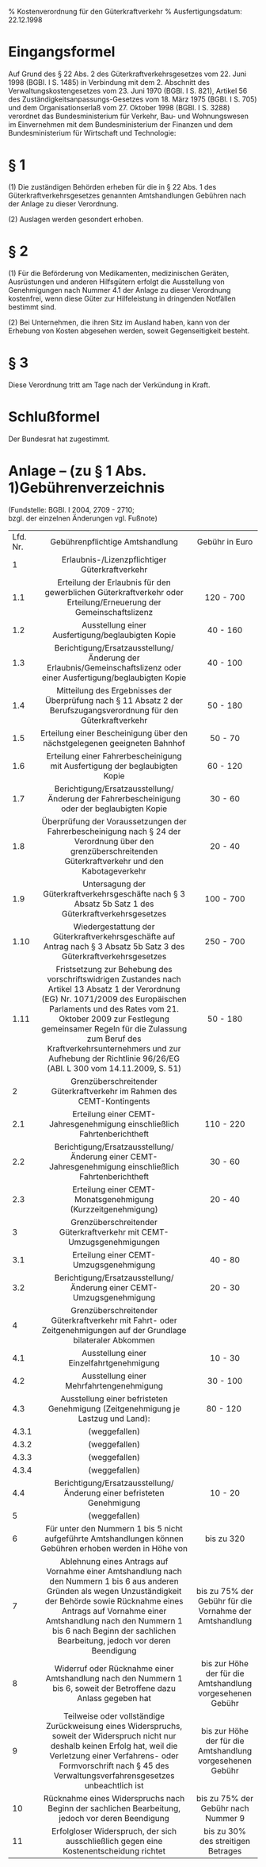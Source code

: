 % Kostenverordnung für den Güterkraftverkehr
% Ausfertigungsdatum: 22.12.1998
 
# Eingangsformel

Auf Grund des § 22 Abs. 2 des Güterkraftverkehrsgesetzes vom 22. Juni 1998 (BGBl. I S. 1485) in Verbindung mit dem 2. Abschnitt des Verwaltungskostengesetzes vom 23. Juni 1970 (BGBl. I S. 821), Artikel 56 des Zuständigkeitsanpassungs-Gesetzes vom 18. März 1975 (BGBl. I S. 705) und dem Organisationserlaß vom 27. Oktober 1998 (BGBl. I S. 3288) verordnet das Bundesministerium für Verkehr, Bau- und Wohnungswesen im Einvernehmen mit dem Bundesministerium der Finanzen und dem Bundesministerium für Wirtschaft und Technologie:

# § 1

(1) Die zuständigen Behörden erheben für die in § 22 Abs. 1 des Güterkraftverkehrsgesetzes genannten Amtshandlungen Gebühren nach der Anlage zu dieser Verordnung.

(2) Auslagen werden gesondert erhoben.

# § 2

(1) Für die Beförderung von Medikamenten, medizinischen Geräten, Ausrüstungen und anderen Hilfsgütern erfolgt die Ausstellung von Genehmigungen nach Nummer 4.1 der Anlage zu dieser Verordnung kostenfrei, wenn diese Güter zur Hilfeleistung in dringenden Notfällen bestimmt sind.

(2) Bei Unternehmen, die ihren Sitz im Ausland haben, kann von der Erhebung von Kosten abgesehen werden, soweit Gegenseitigkeit besteht.

# § 3

Diese Verordnung tritt am Tage nach der Verkündung in Kraft.

# Schlußformel

Der Bundesrat hat zugestimmt.

# Anlage – (zu § 1 Abs. 1)Gebührenverzeichnis

(Fundstelle: BGBl. I 2004, 2709 - 2710;  
bzgl. der einzelnen Änderungen vgl. Fußnote)

  
  

|          |                                                                                                                                                                                                                                                                                                                                                                |                                                           |
|:---------|:--------------------------------------------------------------------------------------------------------------------------------------------------------------------------------------------------------------------------------------------------------------------------------------------------------------------------------------------------------------:|:---------------------------------------------------------:|
| Lfd. Nr. |                                                                                                                                                                Gebührenpflichtige Amtshandlung                                                                                                                                                                 |                      Gebühr in Euro                       |
| 1        |                                                                                                                                                         Erlaubnis-/Lizenzpflichtiger Güterkraftverkehr                                                                                                                                                         |                                                           |
| 1.1      |                                                                                                                        Erteilung der Erlaubnis für den gewerblichen Güterkraftverkehr oder Erteilung/Erneuerung der Gemeinschaftslizenz                                                                                                                        |                         120 - 700                         |
| 1.2      |                                                                                                                                                       Ausstellung einer Ausfertigung/beglaubigten Kopie                                                                                                                                                        |                         40 - 160                          |
| 1.3      |                                                                                                                      Berichtigung/Ersatzausstellung/Änderung der Erlaubnis/Gemeinschaftslizenz oder einer Ausfertigung/beglaubigten Kopie                                                                                                                      |                         40 - 100                          |
| 1.4      |                                                                                                                      Mitteilung des Ergebnisses der Überprüfung nach § 11 Absatz 2 der Berufszugangsverordnung für den Güterkraftverkehr                                                                                                                       |                         50 - 180                          |
| 1.5      |                                                                                                                                           Erteilung einer Bescheinigung über den nächstgelegenen geeigneten Bahnhof                                                                                                                                            |                          50 - 70                          |
| 1.6      |                                                                                                                                          Erteilung einer Fahrerbescheinigung mit Ausfertigung der beglaubigten Kopie                                                                                                                                           |                         60 - 120                          |
| 1.7      |                                                                                                                                  Berichtigung/Ersatzausstellung/Änderung der Fahrerbescheinigung oder der beglaubigten Kopie                                                                                                                                   |                          30 - 60                          |
| 1.8      |                                                                                                   Überprüfung der Voraussetzungen der Fahrerbescheinigung nach § 24 der Verordnung über den grenzüberschreitenden Güterkraftverkehr und den Kabotageverkehr                                                                                                    |                          20 - 40                          |
| 1.9      |                                                                                                                              Untersagung der Güterkraftverkehrsgeschäfte nach § 3 Absatz 5b Satz 1 des Güterkraftverkehrsgesetzes                                                                                                                              |                         100 - 700                         |
| 1.10     |                                                                                                                      Wiedergestattung der Güterkraftverkehrsgeschäfte auf Antrag nach § 3 Absatz 5b Satz 3 des Güterkraftverkehrsgesetzes                                                                                                                      |                         250 - 700                         |
| 1.11     | Fristsetzung zur Behebung des vorschriftswidrigen Zustandes nach Artikel 13 Absatz 1 der Verordnung (EG) Nr. 1071/2009 des Europäischen Parlaments und des Rates vom 21. Oktober 2009 zur Festlegung gemeinsamer Regeln für die Zulassung zum Beruf des Kraftverkehrsunternehmers und zur Aufhebung der Richtlinie 96/26/EG (ABl. L 300 vom 14.11.2009, S. 51) |                         50 - 180                          |
| 2        |                                                                                                                                             Grenzüberschreitender Güterkraftverkehr im Rahmen des CEMT-Kontingents                                                                                                                                             |                                                           |
| 2.1      |                                                                                                                                            Erteilung einer CEMT-Jahresgenehmigung einschließlich Fahrtenberichtheft                                                                                                                                            |                         110 - 220                         |
| 2.2      |                                                                                                                             Berichtigung/Ersatzausstellung/Änderung einer CEMT-Jahresgenehmigung einschließlich Fahrtenberichtheft                                                                                                                             |                          30 - 60                          |
| 2.3      |                                                                                                                                                  Erteilung einer CEMT-Monatsgenehmigung (Kurzzeitgenehmigung)                                                                                                                                                  |                          20 - 40                          |
| 3        |                                                                                                                                              Grenzüberschreitender Güterkraftverkehr mit CEMT-Umzugsgenehmigungen                                                                                                                                              |                                                           |
| 3.1      |                                                                                                                                                             Erteilung einer CEMT-Umzugsgenehmigung                                                                                                                                                             |                          40 - 80                          |
| 3.2      |                                                                                                                                              Berichtigung/Ersatzausstellung/Änderung einer CEMT-Umzugsgenehmigung                                                                                                                                              |                          20 - 30                          |
| 4        |                                                                                                                        Grenzüberschreitender Güterkraftverkehr mit Fahrt- oder Zeitgenehmigungen auf der Grundlage bilateraler Abkommen                                                                                                                        |                                                           |
| 4.1      |                                                                                                                                                            Ausstellung einer Einzelfahrtgenehmigung                                                                                                                                                            |                          10 - 30                          |
| 4.2      |                                                                                                                                                            Ausstellung einer Mehrfahrtengenehmigung                                                                                                                                                            |                         30 - 100                          |
| 4.3      |                                                                                                                                        Ausstellung einer befristeten Genehmigung (Zeitgenehmigung je Lastzug und Land):                                                                                                                                        |                         80 - 120                          |
| 4.3.1    |                                                                                                                                                                         (weggefallen)                                                                                                                                                                          |                                                           |
| 4.3.2    |                                                                                                                                                                         (weggefallen)                                                                                                                                                                          |                                                           |
| 4.3.3    |                                                                                                                                                                         (weggefallen)                                                                                                                                                                          |                                                           |
| 4.3.4    |                                                                                                                                                                         (weggefallen)                                                                                                                                                                          |                                                           |
| 4.4      |                                                                                                                                             Berichtigung/Ersatzausstellung/Änderung einer befristeten Genehmigung                                                                                                                                              |                          10 - 20                          |
| 5        |                                                                                                                                                                         (weggefallen)                                                                                                                                                                          |                                                           |
| 6        |                                                                                                                           Für unter den Nummern 1 bis 5 nicht aufgeführte Amtshandlungen können Gebühren erhoben werden in Höhe von                                                                                                                            |                        bis zu 320                         |
| 7        |                             Ablehnung eines Antrags auf Vornahme einer Amtshandlung nach den Nummern 1 bis 6 aus anderen Gründen als wegen Unzuständigkeit der Behörde sowie Rücknahme eines Antrags auf Vornahme einer Amtshandlung nach den Nummern 1 bis 6 nach Beginn der sachlichen Bearbeitung, jedoch vor deren Beendigung                              |  bis zu 75% der Gebühr für die Vornahme der Amtshandlung  |
| 8        |                                                                                                                       Widerruf oder Rücknahme einer Amtshandlung nach den Nummern 1 bis 6, soweit der Betroffene dazu Anlass gegeben hat                                                                                                                       | bis zur Höhe der für die Amtshandlung vorgesehenen Gebühr |
| 9        |                                                        Teilweise oder vollständige Zurückweisung eines Widerspruchs, soweit der Widerspruch nicht nur deshalb keinen Erfolg hat, weil die Verletzung einer Verfahrens- oder Formvorschrift nach § 45 des Verwaltungsverfahrensgesetzes unbeachtlich ist                                                        | bis zur Höhe der für die Amtshandlung vorgesehenen Gebühr |
| 10       |                                                                                                                                Rücknahme eines Widerspruchs nach Beginn der sachlichen Bearbeitung, jedoch vor deren Beendigung                                                                                                                                |            bis zu 75% der Gebühr nach Nummer 9            |
| 11       |                                                                                                                                     Erfolgloser Widerspruch, der sich ausschließlich gegen eine Kostenentscheidung richtet                                                                                                                                     |            bis zu 30% des streitigen Betrages             |
